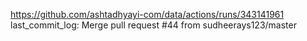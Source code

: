 https://github.com/ashtadhyayi-com/data/actions/runs/343141961
last_commit_log: Merge pull request #44 from sudheerays123/master